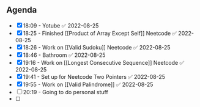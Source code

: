 ## Agenda
- [x] 18:09 - Yotube ✅ 2022-08-25
- [x] 18:25 - Finished [[Product of Array Except Self]] Neetcode ✅ 2022-08-25
- [x] 18:26 - Work on [[Valid Sudoku]] Neetcode ✅ 2022-08-25
- [x] 18:46 - Bathroom ✅ 2022-08-25
- [x] 19:16 - Work on [[Longest Consecutive Sequence]] Neetcode ✅ 2022-08-25
- [x] 19:41 - Set up for Neetcode Two Pointers ✅ 2022-08-25
- [x] 19:55 - Work on [[Valid Palindrome]] ✅ 2022-08-25
- [ ] 20:19 - Going to do personal stuff
- [ ] 